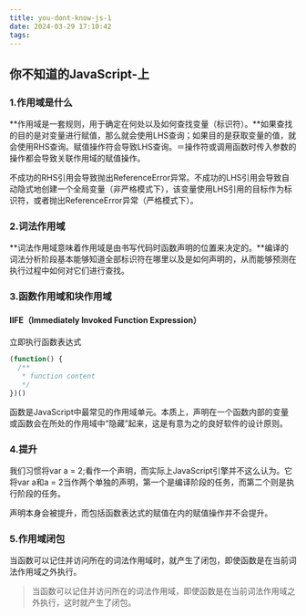 ```yaml
---
title: you-dont-know-js-1
date: 2024-03-29 17:10:42
tags:
---
```

## 你不知道的JavaScript-上

### 1.作用域是什么

**作用域是一套规则，用于确定在何处以及如何查找变量（标识符）。**如果查找的目的是对变量进行赋值，那么就会使用LHS查询；如果目的是获取变量的值，就会使用RHS查询。赋值操作符会导致LHS查询。＝操作符或调用函数时传入参数的操作都会导致关联作用域的赋值操作。

不成功的RHS引用会导致抛出ReferenceError异常。不成功的LHS引用会导致自动隐式地创建一个全局变量（非严格模式下），该变量使用LHS引用的目标作为标识符，或者抛出ReferenceError异常（严格模式下）。

### 2.词法作用域

**词法作用域意味着作用域是由书写代码时函数声明的位置来决定的。**编译的词法分析阶段基本能够知道全部标识符在哪里以及是如何声明的，从而能够预测在执行过程中如何对它们进行查找。

### 3.函数作用域和块作用域

#### IIFE（Immediately Invoked Function Expression）

立即执行函数表达式

```javascript
(function() {
  /**
   * function content
   */
})()
```

函数是JavaScript中最常见的作用域单元。本质上，声明在一个函数内部的变量或函数会在所处的作用域中“隐藏”起来，这是有意为之的良好软件的设计原则。

### 4.提升

我们习惯将var a = 2;看作一个声明，而实际上JavaScript引擎并不这么认为。它将var a和a = 2当作两个单独的声明，第一个是编译阶段的任务，而第二个则是执行阶段的任务。

声明本身会被提升，而包括函数表达式的赋值在内的赋值操作并不会提升。

### 5.作用域闭包

当函数可以记住并访问所在的词法作用域时，就产生了闭包，即使函数是在当前词法作用域之外执行。

> 当函数可以记住并访问所在的词法作用域，即使函数是在当前词法作用域之外执行，这时就产生了闭包。
